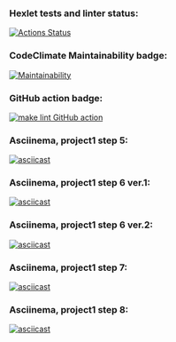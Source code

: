 ### Hexlet tests and linter status:
[![Actions Status](https://github.com/Serggi0/python-project-lvl1/workflows/hexlet-check/badge.svg)](https://github.com/Serggi0/python-project-lvl1/actions)

### CodeClimate Maintainability badge:
[![Maintainability](https://api.codeclimate.com/v1/badges/a99a88d28ad37a79dbf6/maintainability)](https://codeclimate.com/github/codeclimate/codeclimate/maintainability)

### GitHub action badge:
[![make lint GitHub action](https://github.com/Serggi0/python-project-lvl1/workflows/make%20lint%20GitHub%20action/badge.svg)](https://github.com/Serggi0/python-project-lvl1/actions)

### Asciinema, project1 step 5:
[![asciicast](https://asciinema.org/a/bQJjRwy5Bn8VgJZHnmiUPFBZP.svg)](https://asciinema.org/a/bQJjRwy5Bn8VgJZHnmiUPFBZP)

### Asciinema, project1 step 6 ver.1:
[![asciicast](https://asciinema.org/a/376276.svg)](https://asciinema.org/a/376276)

### Asciinema, project1 step 6 ver.2:
[![asciicast](https://asciinema.org/a/376696.svg)](https://asciinema.org/a/376696)

### Asciinema, project1 step 7:
[![asciicast](https://asciinema.org/a/376759.svg)](https://asciinema.org/a/376759)

### Asciinema, project1 step 8:
[![asciicast](https://asciinema.org/a/376819.svg)](https://asciinema.org/a/376819)